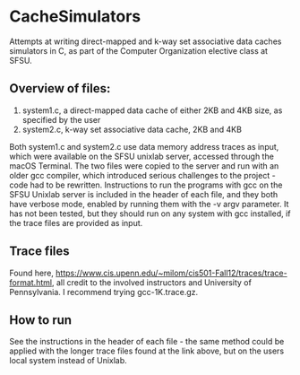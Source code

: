 # CacheSimulators
Attempts at writing direct-mapped and k-way set associative data caches simulators in C, as part of the Computer Organization elective class at SFSU.  

## Overview of files:
1) system1.c, a direct-mapped data cache of either 2KB and 4KB size, as specified by the user
2) system2.c, k-way set associative data cache, 2KB and 4KB

Both system1.c and system2.c use data memory address traces as input, which were available on the SFSU unixlab server, accessed through the macOS Terminal. The two files were copied to the server and run with an older gcc compiler, which introduced serious challenges to the project - code had to be rewritten. 
Instructions to run the programs with gcc on the SFSU Unixlab server is included in the header of each file, and they both have verbose mode, enabled by running them with the -v argv parameter. It has not been tested, but they should run on any system with gcc installed, if the trace files are provided as input.

## Trace files
Found here, https://www.cis.upenn.edu/~milom/cis501-Fall12/traces/trace-format.html, all credit to the involved instructors and University of Pennsylvania. I recommend trying gcc-1K.trace.gz. 

## How to run
See the instructions in the header of each file - the same method could be applied with the longer trace files found at the link above, but on the users local system instead of Unixlab. 
